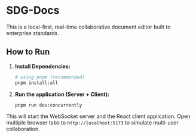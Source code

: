 # SDG-Docs

This is a local-first, real-time collaborative document editor built to enterprise standards.

## How to Run

1.  **Install Dependencies:**
    ```bash
    # using pnpm (recommended)
    pnpm install:all
    ```

2.  **Run the application (Server + Client):**
    ```bash
    pnpm run dev:concurrently
    ```

This will start the WebSocket server and the React client application. Open multiple browser tabs to `http://localhost:5173` to simulate multi-user collaboration.
